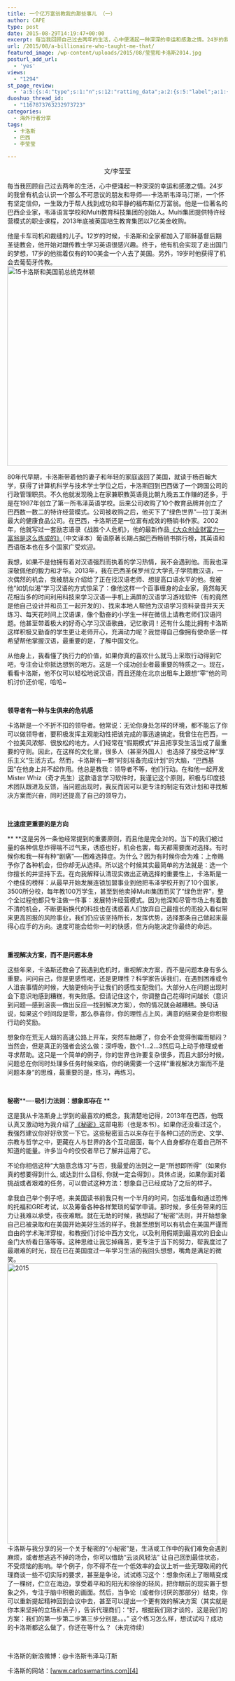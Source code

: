 ```yaml
---
title: 一个亿万富翁教我的那些事儿 （一）
author: CAPE
type: post
date: 2015-08-29T14:19:47+00:00
excerpt: 每当我回顾自己过去两年的生活，心中便涌起一种深深的幸运和感激之情。24岁的我曾有机会认识一个那么不可思议的朋友和导师----卡洛斯韦泽马汀斯，一个怀有坚定信仰，一生致力于帮人找到成功和平静的福布斯亿万富翁。
url: /2015/08/a-billionaire-who-taught-me-that/
featured_image: /wp-content/uploads/2015/08/莹莹和卡洛斯2014.jpg
posturl_add_url:
  - 'yes'
views:
  - "1294"
st_page_review:
  - 'a:5:{s:4:"type";s:1:"n";s:12:"ratting_data";a:2:{s:5:"label";a:1:{i:0;s:0:"";}s:5:"score";a:1:{i:0;s:1:"0";}}s:7:"postion";s:2:"tl";s:5:"title";s:0:"";s:11:"score_label";s:0:"";}'
duoshuo_thread_id:
  - "1167873763232973723"
categories:
  - 海外行者分享
tags:
  - 卡洛斯
  - 巴西
  - 李莹莹

---
```

<p style="text-align: center;">
  文/李莹莹
</p>

每当我回顾自己过去两年的生活，心中便涌起一种深深的幸运和感激之情。24岁的我曾有机会认识一个那么不可思议的朋友和导师&#8212;-卡洛斯韦泽马汀斯，一个怀有坚定信仰，一生致力于帮人找到成功和平静的福布斯亿万富翁。他是一位著名的巴西企业家，韦泽语言学校和Multi教育科技集团的创始人。Multi集团提供特许经营模式的职业课程，2013年底被英国培生教育集团以7亿美金收购。

他是卡车司机和裁缝的儿子。12岁的时候，卡洛斯和全家都加入了耶稣基督后期圣徒教会，他开始对跟传教士学习英语很感兴趣。终于，他有机会实现了走出国门的梦想，17岁的他揣着仅有的100美金一个人去了美国。另外，19岁时他获得了机会去葡萄牙传教。  
[<img src="http://pic.yupoo.com/chenluaihr/EUI4cRtg/medish.jpg" alt="15卡洛斯和美国前总统克林顿" width="640" height="456" border="0" />][1]

80年代早期，卡洛斯带着他的妻子和年轻的家庭返回了美国，就读于杨百翰大学，获得了计算机科学与技术学士学位之后，卡洛斯回到巴西做了一个跨国公司的行政管理职员。不久他就发现晚上在家兼职教英语竟比朝九晚五工作赚的还多，于是在1987年创立了第一所韦泽英语学校。后来公司收购了10个教育品牌并创立了巴西数一数二的特许经营模式。公司被收购之后，他买下了“绿色世界”&#8212;拉丁美洲最大的健康食品公司。在巴西，卡洛斯还是一位富有成效的畅销书作家。2002年，他就写过一套励志语录《战胜个人危机》，他的最新作品<a href="http://item.jd.com/1645608282.html" target="_blank">《大众创业财富力—富翁是这么炼成的》</a>（中文译本）葡语原著长期占据巴西畅销书排行榜，其英语和西语版本也在多个国家广受欢迎。

我想，如果不是他拥有着对汉语强烈而执着的学习热情，我不会遇到他。而我也深深敬佩他的毅力和才华。2013年，我在巴西圣保罗州立大学孔子学院教汉语，一次偶然的机会，我被朋友介绍给了正在找汉语老师、想提高口语水平的他。我被他“如饥似渴”学习汉语的方式惊呆了：像他这样一个百事缠身的企业家，竟然每天花相当多的时间利用科技来学习汉语&#8212;手机上满屏的汉语学习游戏软件（有的竟然是他自己设计并和员工一起开发的）、找来本地人帮他为汉语学习资料录音并天天练习、每天花时间上汉语课，像个勤奋的小学生一样在微信上请教老师们汉语问题。他甚至带着极大的好奇心学习汉语歌曲，记忆歌词！还有什么能比拥有卡洛斯这样积极又勤奋的学生更让老师开心，充满动力呢？我觉得自己像拥有使命感一样希望帮他掌握汉语，最重要的是，了解中国文化。

从他身上，我看懂了执行力的价值，如果你真的喜欢什么就马上采取行动得到它吧，专注会让你抵达想到的地方。这是一个成功创业者最重要的特质之一。现在，看看卡洛斯，他不仅可以轻松地说汉语，而且还能在北京出租车上跟想“宰”他的司机讨价还价呢，哈哈~

&nbsp;

**领导者有一种与生俱来的危机感**

卡洛斯是一个不折不扣的领导者。他常说：无论你身处怎样的环境，都不能忘了你可以做领导者，要积极发挥主观能动性把该完成的事迅速搞定。我曾住在巴西，一个拉美风浓郁、很放松的地方。人们经常在“假期模式”并且把享受生活当成了最重要的守则。因此，在这样的文化里，很多人（甚至外国人）也选择了接受这种“享乐主义”生活方式。然而，卡洛斯有一颗“时刻准备完成计划”的大脑，“巴西基因”在他身上并不起作用。他总是教我：领导者不等，他们行动。在和他一起开发Mister Whiz（奇才先生）这款语言学习软件时，我谨记这个原则，积极与印度技术团队跟进及反馈，当问题出现时，我反而因可以更专注的制定有效计划和寻找解决方案而兴奋，同时还提高了自己的领导力。

&nbsp;

**比速度更重要的是方向**

** **这是另外一条他经常提到的重要原则，而且他是完全对的。当下的我们被过量的各种信息炸得喘不过气来，诱惑也好，机会也罢，每天都需要面对选择。有时候你和我一样有种“剧痛”&#8212;-困难选择症。为什么？因为有时候你会为难：上帝赐予你了各种机会，但你却无从选择。所以这个时候其实最简单的方法就是：选一个你擅长的并坚持下去。在向我解释认清现实做出正确选择的重要性上，卡洛斯是一个绝佳的榜样：从最早开始发展连锁加盟事业到他把韦泽学校开到了10个国家，3500所分校，每年教100万学生，甚至到他卖掉Multi集团而买了“绿色世界”，整个全过程他都只专注做一件事：发展特许经营模式。因为他深知尽管市场上有着数不清的机会，不断更新换代的科技也在诱惑着人们放弃自己最擅长的而投入看似带来更高回报的风险事业，我们仍应该坚持所长，发挥优势，选择那条自己做起来最得心应手的方向。速度可能会给你一时的快感，但方向能决定你最终的命运。

&nbsp;

**重视解决方案，而不是问题本身**

这些年来，卡洛斯还教会了我遇到危机时，重视解决方案，而不是问题本身有多么重要。问问自己，你是更感性呢，还是更理性？科学家告诉我们，在遇到困难或令人沮丧事情的时候，大脑更倾向于让我们的感性支配我们。大部分人在问题出现时会下意识地感到糟糕，有失败感。但请记住这个，你调整自己花得时间越长（意识到问题—感到沮丧&#8212;做出反应&#8212;找到解决方案），你的情况就会越糟糕。换句话说，如果这个时间段是零，那么恭喜你，你的理性占上风，满意的结果会是你积极行动的奖励。

想象你在荒无人烟的高速公路上开车，突然车胎爆了，你会不会觉得倒霉而郁闷？当然会，但是真正的强者会这么做：深呼吸，数个1…2…3然后马上动手修理或者寻求帮助。这只是一个简单的例子，你的世界也许要复杂很多，而且大部分时候，问题总在你同时处理多任务时候来临，你的确需要一个这样“重视解决方案而不是问题本身“的思维，最重要的是，练习，再练习。

&nbsp;

**秘密****&#8212;-****吸引力法则：想象即存在**** **

这是我从卡洛斯身上学到的最喜欢的概念，我清楚地记得，2013年在巴西，他既认真又激动地为我介绍了[《秘密》][2]这部电影（也是本书）。如果你还没看过这个，我强烈建议你好好欣赏一下它。这些秘密亘古以来存在于各种口述的历史、文学、宗教与哲学之中，更藏在人与世界的各个互动层面，每个人自身都存在着自己所不知道的能量。许多当今的佼佼者早已了解并运用了它。

不论你相信这种“大脑意念练习”与否，我最爱的法则之一是“所想即所得”（如果你真的想要得到什么, 或达到什么目标, 你就一定会得到）。具体点说，如果你面对着挑战或者艰难的任务，可以尝试这种方法：想象自己已经成功了之后的样子。

拿我自己举个例子吧，来美国读书前我只有一个半月的时间，包括准备和通过恐怖的托福和GRE考试，以及筹备各种各样繁琐的留学申请。那时候，多任务带来的压力让我难以承受，夜夜难眠。就在无助的时候，我想起了“秘密”法则，并开始想象自己已被录取和在美国开始美好生活的样子。我甚至想到可以有机会在美国严谨而自由的学术海洋穿梭，和教授们讨论中西方文化，以及利用假期到最喜欢的旧金山金门大桥看日落等等。这种思维让我忘掉痛苦，更专注于当下的努力，帮我度过了最艰难的时光，现在已在美国度过一年学习生活的我回头想想，嘴角是满足的微笑。  
[<img src="http://pic.yupoo.com/chenluaihr/EUI4cL8A/medish.jpg" alt="2015" width="480" height="640" border="0" />][3]  
卡洛斯与我分享的另一个关于秘密的“小秘密”是，生活或工作中的我们难免会遇到麻烦，或者想逃逃不掉的场合，你可以借助“云淡风轻法” 让自己回到最佳状态，不受烦恼的影响。举个例子，你不得不在一个低效率的会议上听一些无理取闹的代理商谈一些不切实际的要求，甚至是争论，试试练习这个：想象你闭上了眼睛变成了一棵树，伫立在海边，享受着平和的阳光和徐徐的轻风，把你眼前的现实置于想象之外，专注于脑中积极的画面。然后，当争论（或者你讨厌的那部分）结束，你可以重新提起精神回到会议中去，甚至可以提出一个更有效的解决方案（其实就是你本来坚持的立场和点子），告诉代理商们：“好，根据我们刚才谈的，这是我们的方案：我们的第一步第二步第三步分别是。。。” 这个练习怎么样，想试试吗？成功的卡洛斯都这么做了，你还在等什么？（未完待续）

&nbsp;

卡洛斯的新浪微博：@卡洛斯韦泽马汀斯

卡洛斯的网站：[www.carloswmartins.com][4]

&nbsp;

 [1]: http://www.yupoo.com/photos/chenluaihr/95036123/ "15卡洛斯和美国前总统克林顿"
 [2]: http://book.douban.com/subject/3266968/
 [3]: http://www.yupoo.com/photos/chenluaihr/95036124/ "2015"
 [4]: http://www.carloswmartins.com
